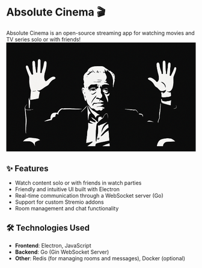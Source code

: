# Absolute Cinema 🎬

Absolute Cinema is an open-source streaming app for watching movies and TV series solo or with friends!
![image](client/public/login.png)



## ✨ Features

- Watch content solo or with friends in watch parties
- Friendly and intuitive UI built with Electron
- Real-time communication through a WebSocket server (Go)
- Support for custom Stremio addons
- Room management and chat functionality

## 🛠️ Technologies Used

- **Frontend**: Electron, JavaScript
- **Backend**: Go (Gin WebSocket Server)
- **Other**: Redis (for managing rooms and messages), Docker (optional)
